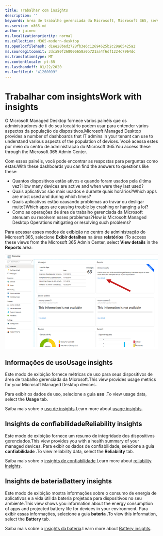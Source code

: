 ```yaml
---
title: Trabalhar com insights
description: ''
keywords: Área de trabalho gerenciada da Microsoft, Microsoft 365, serviço, documentação
ms.service: m365-md
author: jaimeo
ms.localizationpriority: normal
ms.collection: M365-modern-desktop
ms.openlocfilehash: d1ee28bad2728fb3e6c12694625b2c29a65425a2
ms.sourcegitcommit: 3dca80f268006658a0b721aa4f6df1224c7964dc
ms.translationtype: MT
ms.contentlocale: pt-BR
ms.lasthandoff: 01/22/2020
ms.locfileid: "41260099"
---
```

# <a name="work-with-insights"></a><span data-ttu-id="564d8-103">Trabalhar com insights</span><span class="sxs-lookup"><span data-stu-id="564d8-103">Work with insights</span></span>

<span data-ttu-id="564d8-104">O Microsoft Managed Desktop fornece vários painéis que os administradores de ti do seu locatário podem usar para entender vários aspectos da população de dispositivos.</span><span class="sxs-lookup"><span data-stu-id="564d8-104">Microsoft Managed Desktop provides a number of dashboards that IT admins in your tenant can use to understand various aspects of the population of devices.</span></span> <span data-ttu-id="564d8-105">Você acessa estes por meio do centro de administração do Microsoft 365.</span><span class="sxs-lookup"><span data-stu-id="564d8-105">You access these through the Microsoft 365 Admin Center.</span></span>

<span data-ttu-id="564d8-106">Com esses painéis, você pode encontrar as respostas para perguntas como estas:</span><span class="sxs-lookup"><span data-stu-id="564d8-106">With these dashboards you can find the answers to questions like these:</span></span>

- <span data-ttu-id="564d8-107">Quantos dispositivos estão ativos e quando foram usados pela última vez?</span><span class="sxs-lookup"><span data-stu-id="564d8-107">How many devices are active and when were they last used?</span></span>
- <span data-ttu-id="564d8-108">Quais aplicativos são mais usados e durante quais horários?</span><span class="sxs-lookup"><span data-stu-id="564d8-108">Which apps are most used and during which times?</span></span>
- <span data-ttu-id="564d8-109">Quais aplicativos estão causando problemas ao travar ou desligar muito?</span><span class="sxs-lookup"><span data-stu-id="564d8-109">Which apps are causing trouble by crashing or hanging a lot?</span></span>
- <span data-ttu-id="564d8-110">Como as operações de área de trabalho gerenciada da Microsoft atenuam ou resolvem esses problemas?</span><span class="sxs-lookup"><span data-stu-id="564d8-110">How is Microsoft Managed Desktop Operations mitigating or resolving such problems?</span></span>

<span data-ttu-id="564d8-111">Para acessar esses modos de exibição no centro de administração do Microsoft 365, selecione **Exibir detalhes** na área **relatórios** :</span><span class="sxs-lookup"><span data-stu-id="564d8-111">To access these views from the Microsoft 365 Admin Center, select **View details** in the **Reports** area:</span></span>

![Centro de administração com área de relatórios no canto superior direito, incluindo o cartão de relatórios de dispositivos e o link "Exibir detalhes".](images/insights_overview.png)



## <a name="usage-insights"></a><span data-ttu-id="564d8-113">Informações de uso</span><span class="sxs-lookup"><span data-stu-id="564d8-113">Usage insights</span></span>
<span data-ttu-id="564d8-114">Este modo de exibição fornece métricas de uso para seus dispositivos de área de trabalho gerenciada da Microsoft.</span><span class="sxs-lookup"><span data-stu-id="564d8-114">This view provides usage metrics for your Microsoft Managed Desktop devices.</span></span> 

<span data-ttu-id="564d8-115">Para exibir os dados de uso, selecione a guia **uso** .</span><span class="sxs-lookup"><span data-stu-id="564d8-115">To view usage data, select the **Usage** tab.</span></span>

<span data-ttu-id="564d8-116">Saiba mais sobre o [uso de insights](usage-insights.md).</span><span class="sxs-lookup"><span data-stu-id="564d8-116">Learn more about [usage insights](usage-insights.md).</span></span>

## <a name="reliability-insights"></a><span data-ttu-id="564d8-117">Insights de confiabilidade</span><span class="sxs-lookup"><span data-stu-id="564d8-117">Reliability insights</span></span>
<span data-ttu-id="564d8-118">Este modo de exibição fornece um resumo de integridade dos dispositivos gerenciados.</span><span class="sxs-lookup"><span data-stu-id="564d8-118">This view provides you with a health summary of your managed devices.</span></span> <span data-ttu-id="564d8-119">Para exibir os dados de confiabilidade, selecione a guia **confiabilidade** .</span><span class="sxs-lookup"><span data-stu-id="564d8-119">To view reliability data, select the **Reliability** tab.</span></span>

<span data-ttu-id="564d8-120">Saiba mais sobre o [insights de confiabilidade](reliability-insights.md).</span><span class="sxs-lookup"><span data-stu-id="564d8-120">Learn more about [reliability insights](reliability-insights.md).</span></span>

## <a name="battery-insights"></a><span data-ttu-id="564d8-121">Insights de bateria</span><span class="sxs-lookup"><span data-stu-id="564d8-121">Battery insights</span></span>
<span data-ttu-id="564d8-122">Este modo de exibição mostra informações sobre o consumo de energia de aplicativos e a vida útil da bateria projetada para dispositivos no seu ambiente.</span><span class="sxs-lookup"><span data-stu-id="564d8-122">This view shows you information about the energy consumption of apps and projected battery life for devices in your environment.</span></span> <span data-ttu-id="564d8-123">Para exibir essas informações, selecione a guia **bateria** .</span><span class="sxs-lookup"><span data-stu-id="564d8-123">To view this information, select the **Battery** tab.</span></span>

<span data-ttu-id="564d8-124">Saiba mais sobre o [insights da bateria](battery-insights.md).</span><span class="sxs-lookup"><span data-stu-id="564d8-124">Learn more about [Battery insights](battery-insights.md).</span></span>